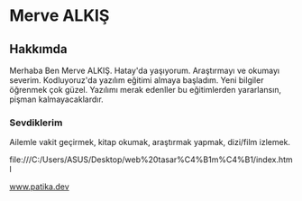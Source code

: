 <h1>Merve ALKIŞ</h1>

<h2>Hakkımda</h2>

Merhaba Ben Merve ALKIŞ. Hatay'da yaşıyorum. Araştırmayı ve okumayı severim. Kodluyoruz'da yazılım eğitimi almaya başladım. 
Yeni bilgiler öğrenmek çok güzel. Yazılımı merak edenller bu eğitimlerden yararlansın, pişman kalmayacaklardır.

<h3>Sevdiklerim</h3>

Ailemle vakit geçirmek, kitap okumak, araştırmak yapmak, dizi/film izlemek.


file:///C:/Users/ASUS/Desktop/web%20tasar%C4%B1m%C4%B1/index.html

www.patika.dev
